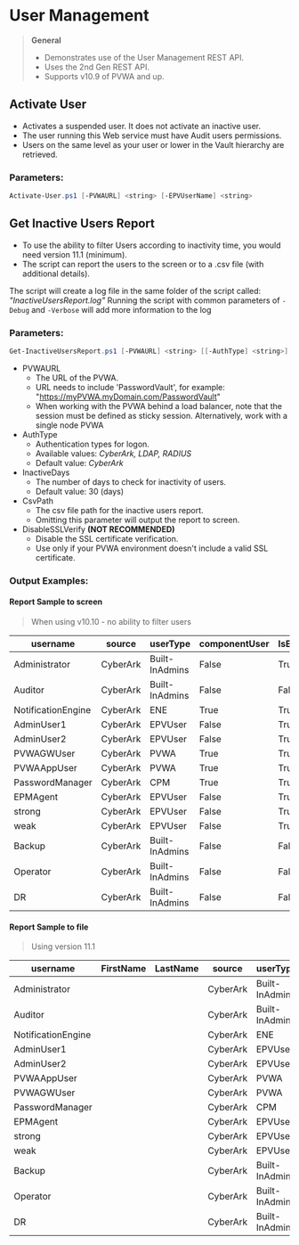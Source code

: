 # User Management

> **General**
> - Demonstrates use of the User Management REST API.
> - Uses the 2nd Gen REST API.
> - Supports v10.9 of PVWA and up.

## Activate User
- Activates a suspended user. It does not activate an inactive user.
- The user running this Web service must have Audit users permissions.
- Users on the same level as your user or lower in the Vault hierarchy are retrieved.

### Parameters:
```powershell
Activate-User.ps1 [-PVWAURL] <string> [-EPVUserName] <string>
```

## Get Inactive Users Report
- To use the ability to filter Users according to inactivity time, you would need version 11.1 (minimum).
- The script can report the users to the screen or to a .csv file (with additional details).

The script will create a log file in the same folder of the script called: _"InactiveUsersReport.log"_
Running the script with common parameters of ``-Debug`` and ``-Verbose`` will add more information to the log

### Parameters:
```powershell
Get-InactiveUsersReport.ps1 [-PVWAURL] <string> [[-AuthType] <string>] [[-InactiveDays] <int>] [[-CSVPath] <string>] [-DisableSSLVerify] [<CommonParameters>]
```

- PVWAURL
	- The URL of the PVWA. 
	- URL needs to include 'PasswordVault', for example: "https://myPVWA.myDomain.com/PasswordVault"
	- When working with the PVWA behind a load balancer, note that the session must be defined as sticky session. Alternatively, work with a single node PVWA
- AuthType
	- Authentication types for logon. 
	- Available values: _CyberArk, LDAP, RADIUS_
	- Default value: _CyberArk_
- InactiveDays
	- The number of days to check for inactivity of users.
	- Default value: 30 (days)
- CsvPath
	- The csv file path for the inactive users report.
	- Omitting this parameter will output the report to screen.
- DisableSSLVerify
	**(NOT RECOMMENDED)**
	- Disable the SSL certificate verification.
	- Use only if your PVWA environment doesn't include a valid SSL certificate.

### Output Examples:

#### Report Sample to screen
> When using v10.10 - no ability to filter users

|username           |source   |userType       |componentUser |IsEnabled |IsSuspended |LastSuccessfulLoginDate
|--------           |------   |--------       |------------- |--------- |----------- |-----------------------
|Administrator      |CyberArk |Built-InAdmins         |False     |True       |False |N/A
|Auditor            |CyberArk |Built-InAdmins         |False     |False      |False |N/A
|NotificationEngine |CyberArk |ENE                    |True      |True       |False |N/A
|AdminUser1         |CyberArk |EPVUser                |False     |True       |False |N/A
|AdminUser2         |CyberArk |EPVUser                |False     |True       |False |N/A
|PVWAGWUser         |CyberArk |PVWA                   |True      |True       |False |N/A
|PVWAAppUser        |CyberArk |PVWA                   |True      |True       |False |N/A
|PasswordManager    |CyberArk |CPM                    |True      |True       |False |N/A
|EPMAgent           |CyberArk |EPVUser                |False     |True       |False |N/A
|strong             |CyberArk |EPVUser                |False     |True       |False |N/A
|weak               |CyberArk |EPVUser                |False     |True       |False |N/A
|Backup             |CyberArk |Built-InAdmins         |False     |False      |False |N/A
|Operator           |CyberArk |Built-InAdmins         |False     |False      |False |N/A
|DR                 |CyberArk |Built-InAdmins         |False     |False      |False |N/A

#### Report Sample to file
> Using version 11.1

|username|FirstName|LastName|source|userType|componentUser|IsEnabled|IsSuspended|LastSuccessfulLoginDate|VaultAuthorization
|--------|---------|--------|------|--------|-------------|---------|-----------|-----------------------|------------------
|Administrator|||CyberArk|Built-InAdmins|False|True|False|12/16/2019 7:55:19 AM|AddUpdateUsers;AddSafes;AddNetworkAreas;ManageDirectoryMapping;ManageServerFileCategories;AuditUsers;BackupAllSafes;RestoreAllSafes;ResetUsersPasswords;ActivateUsers
|Auditor|||CyberArk|Built-InAdmins|False|False|False|12/10/2019 10:28:12 AM|AuditUsers
|NotificationEngine|||CyberArk|ENE|True|True|False|12/15/2019 9:09:44 AM|AuditUsers
|AdminUser1|||CyberArk|EPVUser|False|True|False|12/10/2019 10:29:38 AM|AddUpdateUsers;AddSafes;AddNetworkAreas;ManageDirectoryMapping;ManageServerFileCategories;AuditUsers;BackupAllSafes;RestoreAllSafes;ResetUsersPasswords;ActivateUsers
|AdminUser2|||CyberArk|EPVUser|False|True|False|12/10/2019 10:29:40 AM|AddUpdateUsers;AddSafes;AddNetworkAreas;ManageDirectoryMapping;ManageServerFileCategories;AuditUsers;BackupAllSafes;RestoreAllSafes;ResetUsersPasswords;ActivateUsers
|PVWAAppUser|||CyberArk|PVWA|True|True|False|12/15/2019 9:07:45 AM|AddSafes;AuditUsers
|PVWAGWUser|||CyberArk|PVWA|True|True|False|12/15/2019 9:07:57 AM|AuditUsers
|PasswordManager|||CyberArk|CPM|True|True|False|12/15/2019 9:10:02 AM|
|EPMAgent|||CyberArk|EPVUser|False|True|False|12/10/2019 10:38:30 AM|AuditUsers
|strong|||CyberArk|EPVUser|False|True|False|12/11/2019 10:02:06 PM|
|weak|||CyberArk|EPVUser|False|True|False|12/10/2019 12:07:03 PM|
|Backup|||CyberArk|Built-InAdmins|False|False|False|12/10/2019 10:28:12 AM|BackupAllSafes
|Operator|||CyberArk|Built-InAdmins|False|False|False|12/10/2019 10:28:12 AM|RestoreAllSafes
|DR|||CyberArk|Built-InAdmins|False|False|False|12/10/2019 10:28:12 AM|BackupAllSafes;RestoreAllSafes
